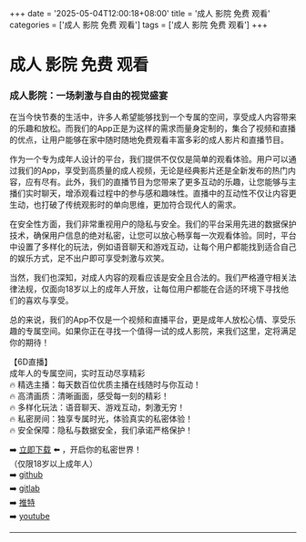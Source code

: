 +++
date = '2025-05-04T12:00:18+08:00'
title = '成人 影院 免费 观看'
categories = ['成人 影院 免费 观看']
tags = ['成人 影院 免费 观看']
+++

# 成人 影院 免费 观看

### 成人影院：一场刺激与自由的视觉盛宴

在当今快节奏的生活中，许多人希望能够找到一个专属的空间，享受成人内容带来的乐趣和放松。而我们的App正是为这样的需求而量身定制的，集合了视频和直播的优点，让用户能够在家中随时随地免费观看丰富多彩的成人影片和直播节目。

作为一个专为成年人设计的平台，我们提供不仅仅是简单的观看体验。用户可以通过我们的App，享受到高质量的成人视频，无论是经典影片还是全新发布的热门内容，应有尽有。此外，我们的直播节目为您带来了更多互动的乐趣，让您能够与主播们实时聊天，增添观看过程中的参与感和趣味性。直播中的互动性不仅让内容更生动，也打破了传统观影时的单向思维，更加符合现代人的需求。

在安全性方面，我们非常重视用户的隐私与安全。我们的平台采用先进的数据保护技术，确保用户信息的绝对私密，让您可以放心畅享每一次观看体验。同时，平台中设置了多样化的玩法，例如语音聊天和游戏互动，让每个用户都能找到适合自己的娱乐方式，足不出户即可享受刺激与欢笑。

当然，我们也深知，对成人内容的观看应该是安全且合法的。我们严格遵守相关法律法规，仅面向18岁以上的成年人开放，让每位用户都能在合适的环境下寻找他们的喜欢与享受。

总的来说，我们的App不仅是一个视频和直播平台，更是成年人放松心情、享受乐趣的专属空间。如果你正在寻找一个值得一试的成人影院，来我们这里，定将满足你的期待！

【6D直播】  
成年人的专属空间，实时互动尽享精彩  
🔥 精选主播：每天数百位优质主播在线随时与你互动！  
🔥 高清画质：清晰画面，感受每一刻的精彩！  
🔥 多样化玩法：语音聊天、游戏互动，刺激无穷！  
🔥 私密房间：独享专属时光，体验真实的私密体验！  
🔥 安全保障：隐私与数据安全，我们承诺严格保护！  

➡️ [立即下载](https://down123.s3.ap-east-1.amazonaws.com/down/down.html?channelCode=blog) ⬅️ ，开启你的私密世界！  
（仅限18岁以上成年人）  
➡️ [github](https://aldult-live.github.io/)  
➡️ [gitlab](https://seo-09598d.gitlab.io/)  
➡️ [推特](https://x.com/wegame33)  
➡️ [youtube](https://www.youtube.com/@6Dlive)  

---
